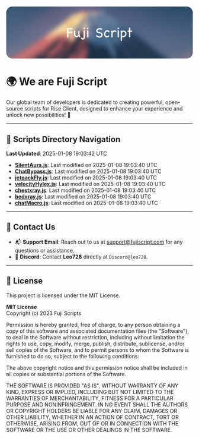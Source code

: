 ![Banner](.github/b.webp)

# 🌍 **We are Fuji Script**

Our global team of developers is dedicated to creating powerful, open-source scripts for Rise Client, designed to enhance your experience and unlock new possibilities! 🌟

---
<!-- SCRIPTS_NAVIGATION_START -->
## 📂 **Scripts Directory Navigation**

**Last Updated**: 2025-01-08 19:03:42 UTC

- **[SilentAura.js](scripts/SilentAura.js)**: Last modified on 2025-01-08 19:03:40 UTC
- **[ChatBypass.js](scripts/ChatBypass.js)**: Last modified on 2025-01-08 19:03:40 UTC
- **[jetpackFly.js](scripts/jetpackFly.js)**: Last modified on 2025-01-08 19:03:40 UTC
- **[velocityHylex.js](scripts/velocityHylex.js)**: Last modified on 2025-01-08 19:03:40 UTC
- **[chestxray.js](scripts/chestxray.js)**: Last modified on 2025-01-08 19:03:40 UTC
- **[bedxray.js](scripts/bedxray.js)**: Last modified on 2025-01-08 19:03:40 UTC
- **[chatMacro.js](scripts/chatMacro.js)**: Last modified on 2025-01-08 19:03:40 UTC

<!-- SCRIPTS_NAVIGATION_END -->

---

## 💬 **Contact Us**  
- 📬 **Support Email**: Reach out to us at [support@fujiscript.com](mailto:support@fujiscript.com) for any questions or assistance.  
- 💬 **Discord**: Contact **Leo728** directly at `Discord@leo728`.

---

## 📜 **License**

This project is licensed under the MIT License.  

**MIT License**  
Copyright (c) 2023 Fuji Scripts  

Permission is hereby granted, free of charge, to any person obtaining a copy of this software and associated documentation files (the "Software"), to deal in the Software without restriction, including without limitation the rights to use, copy, modify, merge, publish, distribute, sublicense, and/or sell copies of the Software, and to permit persons to whom the Software is furnished to do so, subject to the following conditions:  

The above copyright notice and this permission notice shall be included in all copies or substantial portions of the Software.  

THE SOFTWARE IS PROVIDED "AS IS", WITHOUT WARRANTY OF ANY KIND, EXPRESS OR IMPLIED, INCLUDING BUT NOT LIMITED TO THE WARRANTIES OF MERCHANTABILITY, FITNESS FOR A PARTICULAR PURPOSE AND NONINFRINGEMENT. IN NO EVENT SHALL THE AUTHORS OR COPYRIGHT HOLDERS BE LIABLE FOR ANY CLAIM, DAMAGES OR OTHER LIABILITY, WHETHER IN AN ACTION OF CONTRACT, TORT OR OTHERWISE, ARISING FROM, OUT OF OR IN CONNECTION WITH THE SOFTWARE OR THE USE OR OTHER DEALINGS IN THE SOFTWARE.  
